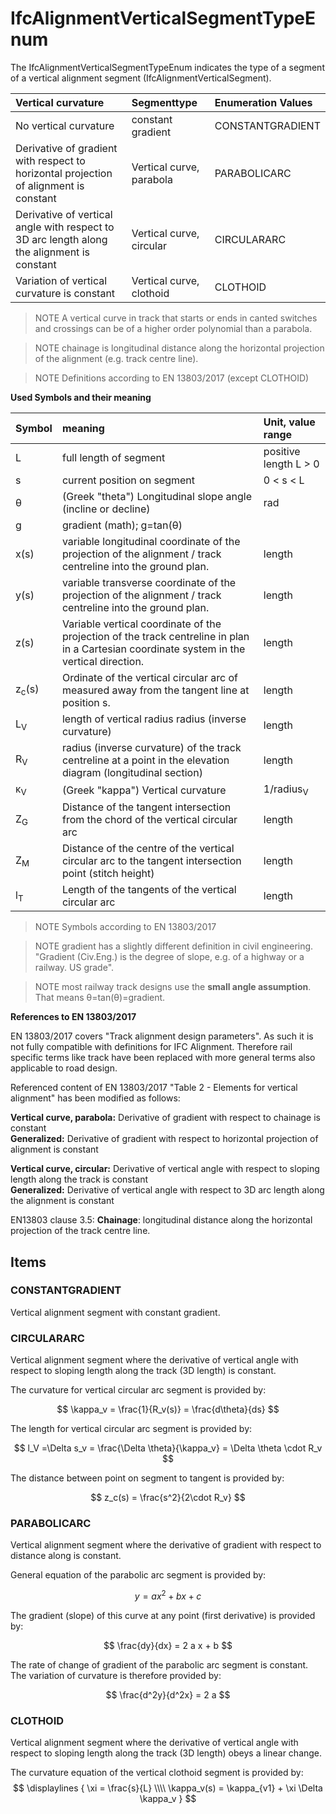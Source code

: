 # IfcAlignmentVerticalSegmentTypeEnum

The IfcAlignmentVerticalSegmentTypeEnum indicates the type of a segment of a vertical alignment segment (IfcAlignmentVerticalSegment).<!-- end of definition -->


| Vertical curvature | Segmenttype        | Enumeration Values |
|:----|:------------------|:----------|
| No vertical curvature | constant gradient        | CONSTANTGRADIENT |
| Derivative of gradient with respect to horizontal projection of alignment is constant | Vertical curve, parabola  | PARABOLICARC |
| Derivative of vertical angle with respect to 3D arc length along the alignment is constant | Vertical curve, circular | CIRCULARARC  |
| Variation of vertical curvature is constant | Vertical curve, clothoid | CLOTHOID  |


> NOTE A vertical curve in track that starts or ends in canted switches and crossings can be of a higher order polynomial than a parabola.

> NOTE chainage is  longitudinal distance along the horizontal projection of the alignment (e.g. track centre line).


> NOTE Definitions according to EN 13803/2017 (except CLOTHOID)



**Used Symbols and their meaning**


| Symbol  | meaning  | Unit, value range |
|:----|:------------------|:----------|
| L | full length of segment        | positive length  L > 0 |
| s | current position on segment        | 0 < s < L |
| θ | (Greek "theta") Longitudinal slope angle (incline or decline)   | rad |
| g | gradient (math); g=tan(θ) |  |
| x(s) | variable longitudinal coordinate of the projection of the alignment / track centreline into the ground plan.  | length |
| y(s) | variable transverse coordinate of the projection of the alignment / track centreline into the ground plan.  | length |
| z(s) | Variable vertical coordinate of the projection of the track centreline in plan in a Cartesian coordinate system in the vertical direction.  | length |
| z<sub>c</sub>(s) | Ordinate of the vertical circular arc of measured away from the tangent line at position s.  | length |
| L<sub>V</sub> | length of vertical radius radius (inverse curvature)  | length |
| R<sub>V</sub> | radius (inverse curvature) of the track centreline at a point in the elevation diagram (longitudinal section)  | length |
| κ<sub>V</sub> | (Greek "kappa") Vertical curvature   | 1/radius<sub>V</sub> |
| Z<sub>G</sub> | Distance of the tangent intersection from the chord of the vertical circular arc  | length |
| Z<sub>M</sub> |  Distance of the centre of the vertical circular arc to the tangent intersection point (stitch height) | length |
| l<sub>T</sub> | Length of the tangents of the  vertical circular arc | length |

> NOTE Symbols according to EN 13803/2017

> NOTE gradient has a slightly different definition in civil engineering. "Gradient (Civ.Eng.) is the degree of slope, e.g. of a highway or a railway. US grade".

> NOTE most railway track designs use the **small angle assumption**. That means θ=tan(θ)=gradient.

**References to EN 13803/2017**

EN 13803/2017 covers "Track alignment design parameters". As such it is not fully compatible with definitions for IFC Alignment. Therefore rail specific terms like track have been replaced with more general terms also applicable to road design.

Referenced content of EN 13803/2017 "Table 2 - Elements for vertical alignment" has been modified as follows:

**Vertical curve, parabola:** Derivative of gradient with respect to chainage is constant<br/>
**Generalized:** Derivative of gradient with respect to horizontal projection of alignment is constant

**Vertical curve, circular:** Derivative of vertical angle with respect to sloping length along the track is constant<br/>
**Generalized:** Derivative of vertical angle with respect to 3D arc length along the alignment is constant

EN13803 clause 3.5:
**Chainage**: longitudinal distance along the horizontal projection of the track centre line.

## Items

### CONSTANTGRADIENT
Vertical alignment segment with constant gradient.

### CIRCULARARC
Vertical alignment segment where the derivative of vertical angle with respect to sloping length along the track (3D length) is constant.

The curvature for vertical circular arc segment is provided by:

$$ \kappa_v = \frac{1}{R_v(s)} = \frac{d\theta}{ds} $$

The length for vertical circular arc segment is provided by:

$$ l_V =\Delta s_v = \frac{\Delta \theta}{\kappa_v} = \Delta \theta \cdot R_v $$

The distance between point on segment to tangent is provided by:

$$ z_c(s) = \frac{s^2}{2\cdot R_v} $$

### PARABOLICARC
Vertical alignment segment where the derivative of gradient with respect to distance along is constant.
<br/>

General equation of the parabolic arc segment is provided by:

$$ y = a x^2 + b x + c $$

The gradient (slope) of this curve at any point (first derivative) is provided by:

$$ \frac{dy}{dx} = 2  a  x + b $$

The rate of change of gradient of the parabolic arc segment is constant. The variation of curvature is therefore provided by:

$$ \frac{d^2y}{d^2x} = 2  a $$

### CLOTHOID

Vertical alignment segment where the derivative of vertical angle with respect to sloping length along the track (3D length) obeys a linear change.

The curvature equation of the vertical clothoid segment is provided by:
$$ \displaylines {
\xi = \frac{s}{L} \\\\
\kappa_v(s) =  \kappa_{v1} + \xi  \Delta \kappa_v
} $$
